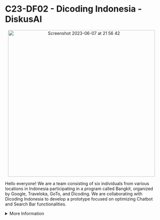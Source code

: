 # C23-DF02 - Dicoding Indonesia - DiskusAI

<p align="center">
     <img width="484" alt="Screenshot 2023-06-07 at 21 56 42" src="https://github.com/C23-DF02-DiskusAI-Dicoding-Indonesia/.github/assets/132810595/f6edca83-e298-48e9-b313-32b86b5291f5">
</p>

Hello everyone! We are a team consisting of six individuals from various locations in Indonesia participating in a program called Bangkit, organized by Google, Traveloka, GoTo, and Dicoding. We are collaborating with Dicoding Indonesia to develop a prototype focused on optimizing Chatbot and Search Bar functionalities. 

<details>
<summary>More Information</summary>
<br>

## DiskusAI
DiskusAI is a platform that combines Discussion Forums, Search Bar Optimization, and Chatbot AI functionalities. DiskusAI aims to provide a better user experience by delivering relevant and helpful answers in discussions, assisting users in finding information effectively, and suggesting appropriate discussion topics. DiskusAI also enhance the search bar feature by providing input suggestions to users. 

<p align="center">
    <img width="712" alt="Screenshot 2023-06-07 at 22 42 22" src="https://github.com/C23-DF02-DiskusAI-Dicoding-Indonesia/.github/assets/132810595/04206a48-6fff-443c-8e67-0d4a3ea29cc6">
</p>
     
## Our Teams     

#### Machine Learning Team
| ID          | Name                 | Social Media |
| ------------| -------------------- | ------------ |
| M185DSX2110 | Ahmad Azzam Alhanafi | [Linkedin](https://www.linkedin.com/in/azzamhanafi/) |
| M181DSY1842 | Safira Raissa Rahmi  | [Linkedin](https://www.linkedin.com/in/safira-raissa-rahmi-a81668212/)|
| M181DSY2915 | Marcella Sintauly    | [Linkedin](https://www.linkedin.com/in/marcella-sintauly-67a473216/) |
| M209DKY3796 | Dewi Arumsari        | [Linkedin](https://www.linkedin.com/in/dewi-arumsari/) |

#### Cloud Computing Team
| ID          | Name                 | Social Media |
| ------------| -------------------- | ------------ |
| C360DSX2396 | Antonio Passaka A. W | [Linkedin](https://www.linkedin.com/in/antoniopassaka/) |
| C360DSY1917 | Shafaa Budi Aulia    | [Linkedin](https://www.linkedin.com/in/shafaabudiaulia/)|
     
## Tools and Resources
#### Machine Learning Team
- Code Platform : 
- Programming Language : 
- Library :
     
### Cloud Computing Team
- Cloud Environment : Google Cloud Platform (GCP), Cloud Run, Cloud SQL
- Programming Language : 
- Web Server : Flask API

## Repository
#### Machine Learning
[Chatbot-Modelling](https://github.com/C23-DF02-DiskusAI-Dicoding-Indonesia/Chatbot-Modelling), Chatbot Modelling is
     
#### Cloud Computing
[API-Serving](https://github.com/C23-DF02-DiskusAI-Dicoding-Indonesia/API-Serving), API-Serving is 
     
</details>
